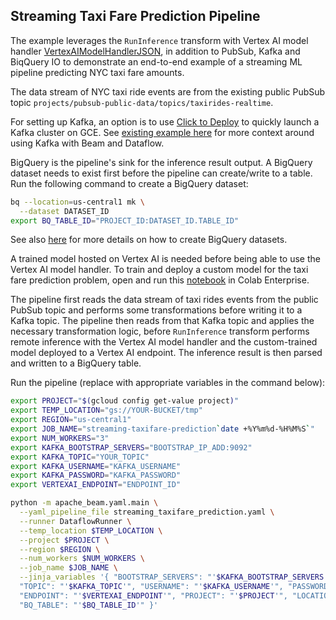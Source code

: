 <!--
    Licensed to the Apache Software Foundation (ASF) under one
    or more contributor license agreements.  See the NOTICE file
    distributed with this work for additional information
    regarding copyright ownership.  The ASF licenses this file
    to you under the Apache License, Version 2.0 (the
    "License"); you may not use this file except in compliance
    with the License.  You may obtain a copy of the License at

      http://www.apache.org/licenses/LICENSE-2.0

    Unless required by applicable law or agreed to in writing,
    software distributed under the License is distributed on an
    "AS IS" BASIS, WITHOUT WARRANTIES OR CONDITIONS OF ANY
    KIND, either express or implied.  See the License for the
    specific language governing permissions and limitations
    under the License.
-->

## Streaming Taxi Fare Prediction Pipeline

The example leverages the `RunInference` transform with Vertex AI
model handler [VertexAIModelHandlerJSON](
https://beam.apache.org/releases/pydoc/current/apache_beam.yaml.yaml_ml#apache_beam.yaml.yaml_ml.VertexAIModelHandlerJSONProvider),
in addition to PubSub, Kafka and BiqQuery IO to demonstrate an end-to-end
example of a streaming ML pipeline predicting NYC taxi fare amounts.

The data stream of NYC taxi ride events are from the existing public
PubSub topic `projects/pubsub-public-data/topics/taxirides-realtime`.

For setting up Kafka, an option is to use [Click to Deploy](
https://console.cloud.google.com/marketplace/details/click-to-deploy-images/kafka?)
to quickly launch a Kafka cluster on GCE. See [existing example here](
../../../README.md#kafka) for more context around using Kafka with Beam
and Dataflow.

BigQuery is the pipeline's sink for the inference result output.
A BigQuery dataset needs to exist first before the pipeline can
create/write to a table. Run the following command to create
a BigQuery dataset:

```sh
bq --location=us-central1 mk \
  --dataset DATASET_ID
export BQ_TABLE_ID="PROJECT_ID:DATASET_ID.TABLE_ID"
```
See also [here](
https://cloud.google.com/bigquery/docs/datasets) for more details on
how to create BigQuery datasets.

A trained model hosted on Vertex AI is needed before being able to use
the Vertex AI model handler. To train and deploy a custom model for the
taxi fare prediction problem, open and run this [notebook](
custom_nyc_taxifare_model_deployment.ipynb) in Colab Enterprise.

The pipeline first reads the data stream of taxi rides events from the
public PubSub topic and performs some transformations before writing it
to a Kafka topic. The pipeline then reads from that Kafka topic and applies
the necessary transformation logic, before `RunInference` transform performs
remote inference with the Vertex AI model handler and the custom-trained
model deployed to a Vertex AI endpoint. The inference result is then
parsed and written to a BigQuery table.

Run the pipeline (replace with appropriate variables in the command below):

```sh
export PROJECT="$(gcloud config get-value project)"
export TEMP_LOCATION="gs://YOUR-BUCKET/tmp"
export REGION="us-central1"
export JOB_NAME="streaming-taxifare-prediction`date +%Y%m%d-%H%M%S`"
export NUM_WORKERS="3"
export KAFKA_BOOTSTRAP_SERVERS="BOOTSTRAP_IP_ADD:9092"
export KAFKA_TOPIC="YOUR_TOPIC"
export KAFKA_USERNAME="KAFKA_USERNAME"
export KAFKA_PASSWORD="KAFKA_PASSWORD"
export VERTEXAI_ENDPOINT="ENDPOINT_ID"

python -m apache_beam.yaml.main \
  --yaml_pipeline_file streaming_taxifare_prediction.yaml \
  --runner DataflowRunner \
  --temp_location $TEMP_LOCATION \
  --project $PROJECT \
  --region $REGION \
  --num_workers $NUM_WORKERS \
  --job_name $JOB_NAME \
  --jinja_variables '{ "BOOTSTRAP_SERVERS": "'$KAFKA_BOOTSTRAP_SERVERS'",
  "TOPIC": "'$KAFKA_TOPIC'", "USERNAME": "'$KAFKA_USERNAME'", "PASSWORD": "'$KAFKA_PASSWORD'",
  "ENDPOINT": "'$VERTEXAI_ENDPOINT'", "PROJECT": "'$PROJECT'", "LOCATION": "'$REGION'",
  "BQ_TABLE": "'$BQ_TABLE_ID'" }'
```
